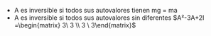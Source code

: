 - A es inversible si todos sus autovalores tienen mg = ma
- A es inversible si todos sus autovalores sin diferentes
	$A²-3A+2I =\begin{matrix} 3\  3  \\ 3 \ 3\end{matrix}$ 